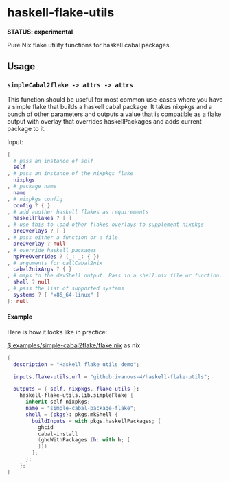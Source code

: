 # haskell-flake-utils

**STATUS: experimental**

Pure Nix flake utility functions for haskell cabal packages.

## Usage

### `simpleCabal2flake -> attrs -> attrs`

This function should be useful for most common use-cases where you have
a simple flake that builds a haskell cabal package. It takes nixpkgs and
a bunch of other parameters and outputs a value that is compatible as a flake
output with overlay that overrides haskellPackages and adds current package to
it.

Input:
```nix
{
  # pass an instance of self
  self
, # pass an instance of the nixpkgs flake
  nixpkgs
, # package name
  name
, # nixpkgs config
  config ? { }
, # add another haskell flakes as requirements
  haskellFlakes ? [ ]
, # use this to load other flakes overlays to supplement nixpkgs
  preOverlays ? [ ]
, # pass either a function or a file
  preOverlay ? null
, # override haskell packages
  hpPreOverrides ? (_: _: { })
, # arguments for callCabal2nix
  cabal2nixArgs ? { }
, # maps to the devShell output. Pass in a shell.nix file or function.
  shell ? null
, # pass the list of supported systems
  systems ? [ "x86_64-linux" ]
}: null
```

#### Example

Here is how it looks like in practice:

[$ examples/simple-cabal2flake/flake.nix](examples/simple-cabal2flake/flake.nix) as nix
```nix
{
  description = "Haskell flake utils demo";

  inputs.flake-utils.url = "github:ivanovs-4/haskell-flake-utils";

  outputs = { self, nixpkgs, flake-utils }:
    haskell-flake-utils.lib.simpleFlake {
      inherit self nixpkgs;
      name = "simple-cabal-package-flake";
      shell = {pkgs}: pkgs.mkShell {
        buildInputs = with pkgs.haskellPackages; [
          ghcid
          cabal-install
          (ghcWithPackages (h: with h; [
          ]))
        ];
      };
    };
}
```
